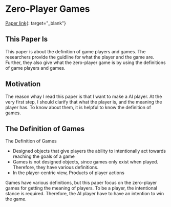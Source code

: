 # Zero-Player Games

[Paper link](http://www.jesperjuul.net/text/zeroplayergames/){: target="_blank"}

## This Paper Is
This paper is about the definition of game players and games. The researchers provide the guidline for what the player and the game are. Further, they also give what the zero-player game is by using the definitions of game players and games.

## Motivation
The reason whay I read this paper is that I want to make a AI player. At the very first step, I should clarify that what the player is, and the meaning the player has. To know about them, it is helpful to know the definition of games.

## The Definition of Games
The Definition of Games 
- Designed objects that give players the ability to intentionally act towards reaching the goals of a game
- Games is not designed objects, since games only exist when played. Therefore, they have various definitions.
- In the player-centric view, Products of player actions

Games have various definitions, but this paper focus on the zero-player games for getting the meaning of players. To be a player, the intentional stance is required. Therefore, the AI player have to have an intention to win the game. 
